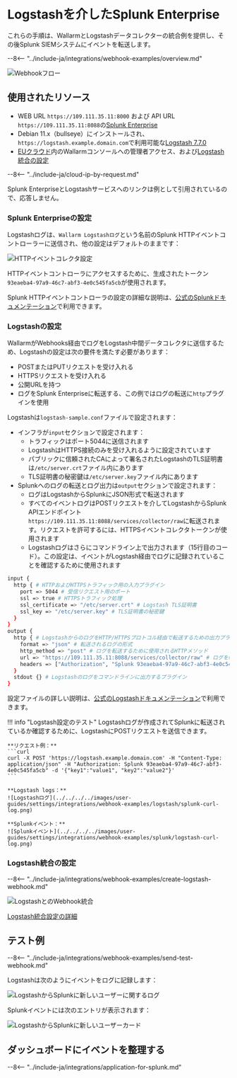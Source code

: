 [splunk-dashboard-by-wallarm-img]: ../../../../images/user-guides/settings/integrations/splunk-dashboard-by-wallarm.png

# Logstashを介したSplunk Enterprise

これらの手順は、WallarmとLogstashデータコレクターの統合例を提供し、その後Splunk SIEMシステムにイベントを転送します。

--8<-- "../include-ja/integrations/webhook-examples/overview.md"

![Webhookフロー](../../../../images/user-guides/settings/integrations/webhook-examples/logstash/splunk-scheme.png)

## 使用されたリソース

* WEB URL `https://109.111.35.11:8000` および API URL `https://109.111.35.11:8088`の[Splunk Enterprise](#splunk-enterprise-configuration)
* Debian 11.x（bullseye）にインストールされ、`https://logstash.example.domain.com`で利用可能な[Logstash 7.7.0](#logstash-configuration)
* [EUクラウド](https://my.wallarm.com)内のWallarmコンソールへの管理者アクセス、および[Logstash統合の設定](#configuration-of-logstash-integration)

--8<-- "../include-ja/cloud-ip-by-request.md"

Splunk EnterpriseとLogstashサービスへのリンクは例として引用されているので、応答しません。

### Splunk Enterpriseの設定

Logstashログは、`Wallarm Logstashログ`という名前のSplunk HTTPイベントコントローラーに送信され、他の設定はデフォルトのままです：

![HTTPイベントコレクタ設定](../../../../images/user-guides/settings/integrations/webhook-examples/splunk/logstash-setup.png)

HTTPイベントコントローラにアクセスするために、生成されたトークン`93eaeba4-97a9-46c7-abf3-4e0c545fa5cb`が使用されます。

Splunk HTTPイベントコントローラの設定の詳細な説明は、[公式のSplunkドキュメンテーション](https://docs.splunk.com/Documentation/Splunk/8.0.5/Data/UsetheHTTPEventCollector)で利用できます。

### Logstashの設定

WallarmがWebhooks経由でログをLogstash中間データコレクタに送信するため、Logstashの設定は次の要件を満たす必要があります：

* POSTまたはPUTリクエストを受け入れる
* HTTPSリクエストを受け入れる
* 公開URLを持つ
* ログをSplunk Enterpriseに転送する、この例ではログの転送に`http`プラグインを使用

Logstashは`logstash-sample.conf`ファイルで設定されます：

* インフラが`input`セクションで設定されます：
    * トラフィックはポート5044に送信されます
    * LogstashはHTTPS接続のみを受け入れるように設定されています
    * パブリックに信頼されたCAによって署名されたLogstashのTLS証明書は`/etc/server.crt`ファイル内にあります
    * TLS証明書の秘密鍵は`/etc/server.key`ファイル内にあります
* Splunkへのログの転送とログ出力は`output`セクションで設定されます：
    * ログはLogstashからSplunkにJSON形式で転送されます
    * すべてのイベントログはPOSTリクエストを介してLogstashからSplunk APIエンドポイント`https://109.111.35.11:8088/services/collector/raw`に転送されます。リクエストを許可するには、HTTPSイベントコレクタトークンが使用されます
    * Logstashログはさらにコマンドライン上で出力されます（15行目のコード）。この設定は、イベントがLogstash経由でログに記録されていることを確認するために使用されます

```bash linenums="1"
input {
  http { # HTTPおよびHTTPSトラフィック用の入力プラグイン
    port => 5044 # 受信リクエスト用のポート
    ssl => true # HTTPSトラフィック処理
    ssl_certificate => "/etc/server.crt" # Logstash TLS証明書
    ssl_key => "/etc/server.key" # TLS証明書の秘密鍵
  }
}
output {
  http { # LogstashからのログをHTTP/HTTPSプロトコル経由で転送するための出力プラグイン
    format => "json" # 転送されるログの形式
    http_method => "post" # ログを転送するために使用されるHTTPメソッド
    url => "https://109.111.35.11:8088/services/collector/raw" # ログを転送するエンドポイント
    headers => ["Authorization", "Splunk 93eaeba4-97a9-46c7-abf3-4e0c545fa5cb"] # リクエストを許可するためのHTTPヘッダー
  }
  stdout {} # Logstashのログをコマンドラインに出力するプラグイン
}
```

設定ファイルの詳しい説明は、[公式のLogstashドキュメンテーション](https://www.elastic.co/guide/en/logstash/current/configuration-file-structure.html)で利用できます。

!!! info "Logstash設定のテスト"
    Logstashログが作成されてSplunkに転送されているか確認するために、LogstashにPOSTリクエストを送信できます。

    **リクエスト例：**
    ```curl
    curl -X POST 'https://logstash.example.domain.com' -H "Content-Type: application/json" -H "Authorization: Splunk 93eaeba4-97a9-46c7-abf3-4e0c545fa5cb" -d '{"key1":"value1", "key2":"value2"}'
    ```

    **Logstash logs：**
    ![Logstashログ](../../../../images/user-guides/settings/integrations/webhook-examples/logstash/splunk-curl-log.png)

    **Splunkイベント：**
    ![Splunkイベント](../../../../images/user-guides/settings/integrations/webhook-examples/splunk/logstash-curl-log.png)    

### Logstash統合の設定

--8<-- "../include-ja/integrations/webhook-examples/create-logstash-webhook.md"

![LogstashとのWebhook統合](../../../../images/user-guides/settings/integrations/add-logstash-integration.png)

[Logstash統合設定の詳細](../logstash.md)

## テスト例

--8<-- "../include-ja/integrations/webhook-examples/send-test-webhook.md"

Logstashは次のようにイベントをログに記録します：

![LogstashからSplunkに新しいユーザーに関するログ](../../../../images/user-guides/settings/integrations/webhook-examples/logstash/splunk-user-log.png)

Splunkイベントには次のエントリが表示されます：

![LogstashからSplunkに新しいユーザーカード](../../../../images/user-guides/settings/integrations/webhook-examples/splunk/logstash-user.png)

## ダッシュボードにイベントを整理する

--8<-- "../include-ja/integrations/application-for-splunk.md"
